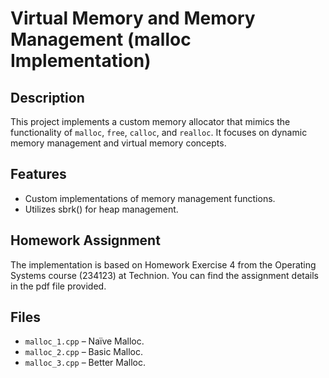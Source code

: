 # Virtual Memory and Memory Management (malloc Implementation)

## Description
This project implements a custom memory allocator that mimics the functionality of `malloc`, `free`, `calloc`, and `realloc`. It focuses on dynamic memory management and virtual memory concepts.

## Features
- Custom implementations of memory management functions.
- Utilizes sbrk() for heap management.

## Homework Assignment
The implementation is based on Homework Exercise 4 from the Operating Systems course (234123) at Technion. You can find the assignment details in the pdf file provided.

## Files
- `malloc_1.cpp` – Naïve Malloc.
- `malloc_2.cpp` –  Basic Malloc.
- `malloc_3.cpp` – Better Malloc.
